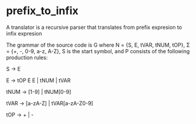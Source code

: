 prefix_to_infix
===============

A translator is a recursive parser that translates from prefix expresion to infix expresion

The grammar of the source code is G where N = {S, E, tVAR, tNUM, tOP}, Σ = {+, -, 0-9, a-z, A-Z}, S is the start symbol, and P consists of the following production rules:



S	-> E

E	-> tOP E E | tNUM | tVAR

tNUM	-> [1-9] | tNUM[0-9]

tVAR	-> [a-zA-Z] | tVAR[a-zA-Z0-9]

tOP	-> + | -
